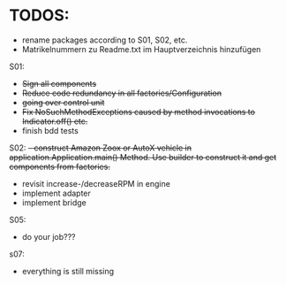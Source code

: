 # TODOS:

* rename packages according to S01, S02, etc.
* Matrikelnummern zu Readme.txt im Hauptverzeichnis hinzufügen

S01:

- ~~Sign all components~~
- ~~Reduce code redundancy in all factories/Configuration~~
- ~~going over control unit~~
- ~~Fix NoSuchMethodExceptions caused by method invocations to Indicator.off() etc.~~
- finish bdd tests

S02:
~~- construct Amazon Zoox or AutoX vehicle in application.Application.main() Method. Use builder to construct it and get
components from factories.~~
- revisit increase-/decreaseRPM in engine
- implement adapter
- implement bridge

S05:
- do your job???

s07:
- everything is still missing

    

